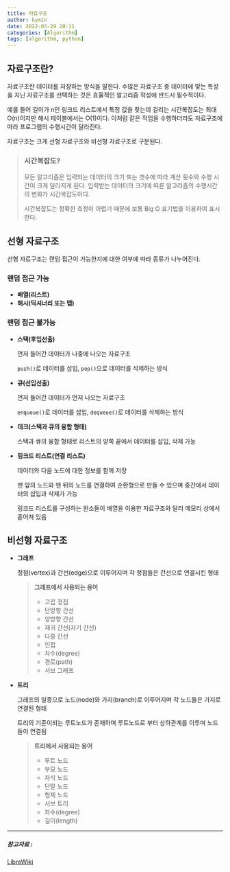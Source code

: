 ```yaml
---
title: 자료구조
author: kymin
date: 2022-03-29 20:11
categories: [Algorithm]
tags: [algorithm, python]
---
```

## 자료구조란?

자료구조란 데이터를 저장하는 방식을 말한다. 수많은 자료구조 중 데이터에 맞는 특성을 지닌 자료구조를 선택하는 것은 효율적인 알고리즘 작성에 반드시 필수적이다.

예를 들어 길이가 n인 링크드 리스트에서 특정 값을 찾는데 걸리는 시간복잡도는 최대 O(n)이지만 해시 테이블에서는 O(1)이다. 이처럼 같은 작업을 수행하더라도 자료구조에 따라 프로그램의 수행시간이 달라진다.

자료구조는 크게 선형 자료구조와 비선형 자료구조로 구분된다.

> ### 시간복잡도?
>
> 모든 알고리즘은 입력되는 데이터의 크기 또는 갯수에 따라 계산 횟수와 수행 시간이 크게 달라지게 된다. 입력받는 데이터의 크기에 따른 알고리즘의 수행시간의 변화가 시간복잡도이다.
>
> 시간복잡도는 정확한 측정이 어렵기 때문에 보통 Big O 표기법을 이용하여 표시한다.

## 선형 자료구조

선형 자료구조는 랜덤 접근이 가능한지에 대한 여부에 따라 종류가 나누어진다.

### **랜덤 접근 가능**

- **배열(리스트)**
- **해시(딕셔너리 또는 맵)**

### **랜덤 접근 불가능**

- **스택(후입선출)**

  먼저 들어간 데이터가 나중에 나오는 자료구조

  `push()`로 데이터를 삽입, `pop()`으로 데이터를 삭제하는 방식

- **큐(선입선출)**

  먼저 들어간 데이터가 먼저 나오는 자료구조

  `enqueue()`로 데이터를 삽입, `dequeue()`로 데이터를 삭제하는 방식

- **데크(스택과 큐의 융합 형태)**

  스택과 큐의 융합 형태로 리스트의 양쪽 끝에서 데이터를 삽입, 삭제 가능

- **링크드 리스트(연결 리스트)**

  데이터와 다음 노드에 대한 정보를 함께 저장

  맨 앞의 노드와 맨 뒤의 노드를 연결하여 순환형으로 만들 수 있으며 중간에서 데이터의 삽입과 삭제가 가능

  링크드 리스트를 구성하는 원소들이 배열을 이용한 자료구조와 달리 메모리 상에서 흩어져 있음

## 비선형 자료구조

- **그래프**

  정점(vertex)과 간선(edge)으로 이루어지며 각 정점들은 간선으로 연결시킨 형태

  >**그래프에서 사용되는 용어**
  >
  >- 고립 정점
  >- 단방향 간선
  >- 양방향 간선
  >- 재귀 간선(자기 간선)
  >- 다중 간선
  >- 인접
  >- 차수(degree)
  >- 경로(path)
  >- 서브 그래프
  >
  >

- **트리**

  그래프의 일종으로 노드(node)와 가지(branch)로 이루어지며 각 노드들은 가지로 연결된 형태

  트리의 기준이되는 루트노드가 존재하며 루트노드로 부터 상하관계를 이루며 노드들이 연결됨

  >**트리에서 사용되는 용어**
  >
  >- 루트 노드
  >- 부모 노드
  >- 자식 노드
  >- 단말 노드
  >- 형제 노드
  >- 서브 트리
  >- 차수(degree)
  >- 길이(length)
  >
  >

-----------------------

##### 참고자료 : 

[LibreWiki](https://librewiki.net/wiki/%EC%8B%9C%EB%A6%AC%EC%A6%88:%EC%88%98%ED%95%99%EC%9D%B8%EB%93%AF_%EA%B3%BC%ED%95%99%EC%95%84%EB%8B%8C_%EA%B3%B5%ED%95%99%EA%B0%99%EC%9D%80_%EC%BB%B4%ED%93%A8%ED%84%B0%EA%B3%BC%ED%95%99/%EC%95%8C%EA%B3%A0%EB%A6%AC%EC%A6%98_%EA%B8%B0%EC%B4%88)





